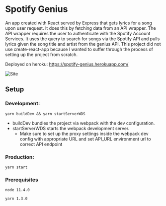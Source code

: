 # Spotify Genius

An app created with React served by Express that gets lyrics for a song upon user request. It does this by fetching data from an API wrapper. The API wrapper requires the user to authenticate with the Spotify Account Services. It uses the query to search for songs via the Spotify API and pulls lyrics given the song title and artist from the genius API. This project did not use create-react-app because I wanted to suffer through the process of setting up the project from scratch.

Deployed on heroku: https://spotify-genius.herokuapp.com/


![Site](https://gyazo.com/444c55fc7934618d9a96f8a41b7fc2cb.gif)

## Setup

### Development:
```
yarn buildDev && yarn startServerWDS
```
* buildDev bundles the project via webpack with the dev configuration.
* startServerWDS starts the webpack development server.
    * Make sure to set up the proxy settings inside the webpack dev config with appropriate URL and set API_URL environment url to correct API endpoint

### Production:
```
yarn start
```

### Prerequisites

```
node 11.4.0

yarn 1.3.0
```

